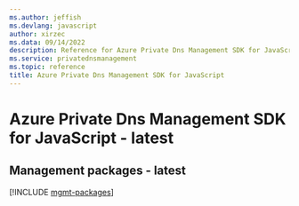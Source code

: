 ```yaml
---
ms.author: jeffish
ms.devlang: javascript
author: xirzec
ms.data: 09/14/2022
description: Reference for Azure Private Dns Management SDK for JavaScript
ms.service: privatednsmanagement
ms.topic: reference
title: Azure Private Dns Management SDK for JavaScript
---
```

# Azure Private Dns Management SDK for JavaScript - latest

## Management packages - latest
[!INCLUDE [mgmt-packages](private-dns-management-mgmt-index.md)]